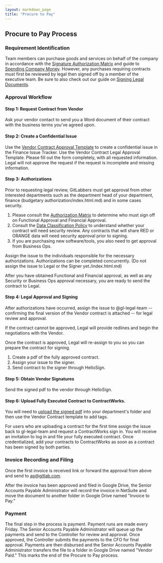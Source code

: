 ```yaml
--- 
layout: markdown_page
title: "Procure to Pay"
---
```


## Procure to Pay Process

### Requirement Identification 
Team members can purchase goods and services on behalf of the company in accordance with the [Signature Authorization Matrix](https://github.com/daijapan/test/tree/master/finance/authorization-matrix/index.html.md) and guide to [Spending Company Money](https://github.com/daijapan/test/tree/master/spending-company-money/index.html.md). However, any purchases requiring contracts must first be reviewed by legal then signed off by a member of the executive team. Be sure to also check out our guide on [Signing Legal Documents](https://github.com/daijapan/test/tree/master/signing-legal-documents/index.html.md). 

### Approval Workflow
#### Step 1: Request Contract from Vendor

Ask your vendor contact to send you a Word document of their contract with the business terms you’ve agreed upon.

#### Step 2: Create a Confidential Issue

Use the [Vendor Contract Approval Template](https://docs.google.com/document/d/1xVg0rQu7XIDkSVEbvYbxsU3mFcC1hEYfxHmy8__BVB8/edit?usp=sharing/index.html.md) to create a confidential issue in the Finance Issue Tracker. Use the Vendor Contract Legal Approval Template. Please fill out the form completely, with all requested information. Legal will not approve the request if the request is incomplete and missing information. 

#### Step 3: Authorizations

Prior to requesting legal review, GitLabbers must get approval from other interested departments such as the department head of your department, finance (budgetary authorization/index.html.md) and in some cases security. 

1. Please consult the [Authorization Matrix](https://github.com/daijapan/test/tree/master/finance/authorization-matrix/index.html.md) to determine who must sign off on Functional Approval and Financial Approval.  
2. Consult the [Data Classification Policy](https://docs.google.com/document/d/15eNKGA3zyZazsJMldqTBFbYMnVUSQSpU14lo22JMZQY/edit?usp=sharing/index.html.md) to understand whether your contract will need security review. Any contracts that will share RED or ORANGE data will need security approval prior to signing. 
3. If you are purchasing new software/tools, you also need to get approval from Business Ops.  
  
Assign the issue to the individuals responsible for the necessary authorizations. Authorizations can be completed concurrently. (Do not assign the issue to Legal or the Signer yet./index.html.md) 

After you have obtained Functional and Financial approval, as well as any Security or Business Ops approval necessary, you are ready to send the contract to Legal.

#### Step 4: Legal Approval and Signing

After authorizations have occurred, assign the issue to @gl-legal-team -- confirming the final version of the Vendor contract is attached -- for legal review and approval. 

If the contract cannot be approved, Legal will provide redlines and begin the negotiations with the Vendor. 

Once the contract is approved, Legal will re-assign to you so you can prepare the contract for signing.

1. Create a pdf of the fully approved contract. 
2. Assign your issue to the signer. 
3. Send contract to the signer through HelloSign. 

#### Step 5: Obtain Vendor Signatures

Send the signed pdf to the vendor through HelloSign.

#### Step 6: Upload Fully Executed Contract to ContractWorks.

You will need to [upload the signed pdf](https://www.contractworks.com/help/upload-a-document/index.html.md) into your department's folder and then use the Vendor Contract template to add tags. 

For users who are uploading a contract for the first time assign the issue back to gl-legal-team and request a ContractWorks sign in. You will receive an invitation to log in and file your fully executed contract. Once credentialized, add your contracts to ContractWorks as soon as a contract has been signed by both parties.

### Invoice Recording and Filing 
Once the first invoice is received link or forward the approval from above and send to ap@gitlab.com.

After the invoice has been approved and filed in Google Drive, the Senior Accounts Payable Administrator will record the invoice in NetSuite and move the document to another folder in Google Drive named "Invoice to Pay."

### Payment
The final step in the process is payment. Payment runs are made every Friday. The Senior Accounts Payable Administrator will queue up the payments and send to the Controller for review and approval. Once approved, the Controller submits the payments to the CFO for final approval. Payments are then disbursed and the Senior Accounts Payable Administrator transfers the file to a folder in Google Drive named "Vendor Paid." 
This marks the end of the Procure to Pay process.

